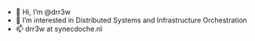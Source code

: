 - 👋 Hi, I’m @drr3w
- 👀 I’m interested in Distributed Systems and Infrastructure Orchestration
- 📫 drr3w at synecdoche.nl
<!---
drr3w/drr3w is a ✨ special ✨ repository because its `README.md` (this file) appears on your GitHub profile.
You can click the Preview link to take a look at your changes.
--->
